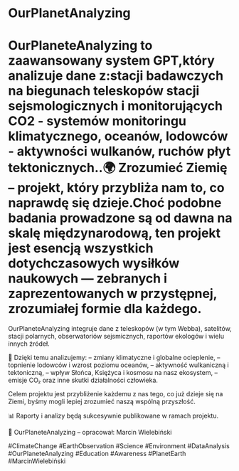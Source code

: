 # OurPlanetAnalyzing
# OurPlaneteAnalyzing to zaawansowany system GPT,który analizuje dane z:stacji badawczych na biegunach  teleskopów stacji sejsmologicznych i monitorujących CO2 - systemów monitoringu klimatycznego, oceanów, lodowców - aktywności wulkanów, ruchów płyt tektonicznych..🌍 Zrozumieć Ziemię – projekt, który przybliża nam to, co naprawdę się dzieje.Choć podobne badania prowadzone są od dawna na skalę międzynarodową, ten projekt jest esencją wszystkich dotychczasowych wysiłków naukowych — zebranych i zaprezentowanych w przystępnej, zrozumiałej formie dla każdego.

OurPlaneteAnalyzing integruje dane z teleskopów (w tym Webba), satelitów, stacji polarnych, obserwatoriów sejsmicznych, raportów ekologów i wielu innych źródeł.

🔬 Dzięki temu analizujemy:
– zmiany klimatyczne i globalne ocieplenie,
– topnienie lodowców i wzrost poziomu oceanów,
– aktywność wulkaniczną i tektoniczną,
– wpływ Słońca, Księżyca i kosmosu na nasz ekosystem,
– emisje CO₂ oraz inne skutki działalności człowieka.

Celem projektu jest przybliżenie każdemu z nas tego, co już dzieje się na Ziemi, byśmy mogli lepiej zrozumieć naszą wspólną przyszłość.

📊 Raporty i analizy będą sukcesywnie publikowane w ramach projektu.

📍 OurPlaneteAnalyzing – opracował: Marcin Wielebiński

#ClimateChange #EarthObservation #Science #Environment #DataAnalysis #OurPlaneteAnalyzing #Education #Awareness #PlanetEarth #MarcinWielebiński

